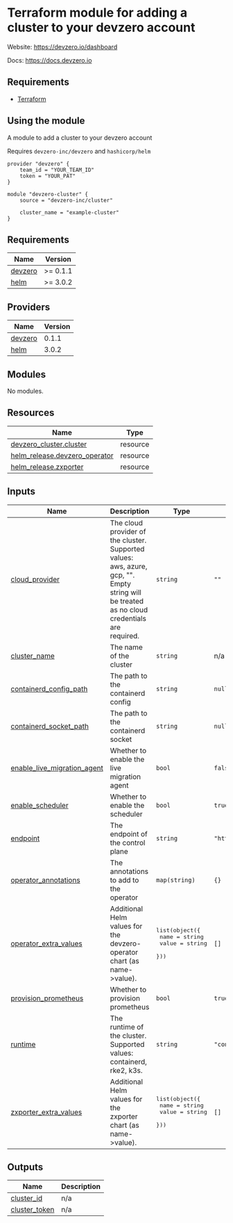 # Terraform module for adding a cluster to your devzero account

Website: https://devzero.io/dashboard

Docs: https://docs.devzero.io

## Requirements

- [Terraform](https://www.terraform.io/downloads.html)

## Using the module

A module to add a cluster to your devzero account

Requires `devzero-inc/devzero` and `hashicorp/helm`

```hcl
provider "devzero" {
    team_id = "YOUR_TEAM_ID"
    token = "YOUR_PAT"
}

module "devzero-cluster" {
    source = "devzero-inc/cluster"

    cluster_name = "example-cluster"
}
```

<!-- BEGIN_TF_DOCS -->
## Requirements

| Name | Version |
|------|---------|
| <a name="requirement_devzero"></a> [devzero](#requirement\_devzero) | >= 0.1.1 |
| <a name="requirement_helm"></a> [helm](#requirement\_helm) | >= 3.0.2 |

## Providers

| Name | Version |
|------|---------|
| <a name="provider_devzero"></a> [devzero](#provider\_devzero) | 0.1.1 |
| <a name="provider_helm"></a> [helm](#provider\_helm) | 3.0.2 |

## Modules

No modules.

## Resources

| Name | Type |
|------|------|
| [devzero_cluster.cluster](https://registry.terraform.io/providers/devzero-inc/devzero/latest/docs/resources/cluster) | resource |
| [helm_release.devzero_operator](https://registry.terraform.io/providers/hashicorp/helm/latest/docs/resources/release) | resource |
| [helm_release.zxporter](https://registry.terraform.io/providers/hashicorp/helm/latest/docs/resources/release) | resource |

## Inputs

| Name | Description | Type | Default | Required |
|------|-------------|------|---------|:--------:|
| <a name="input_cloud_provider"></a> [cloud\_provider](#input\_cloud\_provider) | The cloud provider of the cluster. Supported values: aws, azure, gcp, "". Empty string will be treated as no cloud credentials are required. | `string` | `""` | no |
| <a name="input_cluster_name"></a> [cluster\_name](#input\_cluster\_name) | The name of the cluster | `string` | n/a | yes |
| <a name="input_containerd_config_path"></a> [containerd\_config\_path](#input\_containerd\_config\_path) | The path to the containerd config | `string` | `null` | no |
| <a name="input_containerd_socket_path"></a> [containerd\_socket\_path](#input\_containerd\_socket\_path) | The path to the containerd socket | `string` | `null` | no |
| <a name="input_enable_live_migration_agent"></a> [enable\_live\_migration\_agent](#input\_enable\_live\_migration\_agent) | Whether to enable the live migration agent | `bool` | `false` | no |
| <a name="input_enable_scheduler"></a> [enable\_scheduler](#input\_enable\_scheduler) | Whether to enable the scheduler | `bool` | `true` | no |
| <a name="input_endpoint"></a> [endpoint](#input\_endpoint) | The endpoint of the control plane | `string` | `"https://dakr.devzero.io"` | no |
| <a name="input_operator_annotations"></a> [operator\_annotations](#input\_operator\_annotations) | The annotations to add to the operator | `map(string)` | `{}` | no |
| <a name="input_operator_extra_values"></a> [operator\_extra\_values](#input\_operator\_extra\_values) | Additional Helm values for the devzero-operator chart (as name->value). | <pre>list(object({<br/>    name  = string<br/>    value = string<br/>  }))</pre> | `[]` | no |
| <a name="input_provision_prometheus"></a> [provision\_prometheus](#input\_provision\_prometheus) | Whether to provision prometheus | `bool` | `true` | no |
| <a name="input_runtime"></a> [runtime](#input\_runtime) | The runtime of the cluster. Supported values: containerd, rke2, k3s. | `string` | `"containerd"` | no |
| <a name="input_zxporter_extra_values"></a> [zxporter\_extra\_values](#input\_zxporter\_extra\_values) | Additional Helm values for the zxporter chart (as name->value). | <pre>list(object({<br/>    name  = string<br/>    value = string<br/>  }))</pre> | `[]` | no |

## Outputs

| Name | Description |
|------|-------------|
| <a name="output_cluster_id"></a> [cluster\_id](#output\_cluster\_id) | n/a |
| <a name="output_cluster_token"></a> [cluster\_token](#output\_cluster\_token) | n/a |
<!-- END_TF_DOCS -->